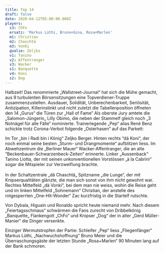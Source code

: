 ```yaml
---
title: Top 14
draft: false
date: 2020-04-12T05:00:00.000Z
players:
  s3: ChFo
  ersatz: 'Markus Lüthi, Bruno+Gina, Rosa+Marlen'
  m1: Christian
  m2: Chaschtä
  m3: Vonki
  goalie: Zeljko
  v1: Tanino
  v2: Affentranger
  v3: Wacker
  s1: Banquette
  v4: Koni
  s2: Dog
---
```

Halbzeit! Das renommierte „Wallstreet-Journal“ hat sich die Mühe gemacht, aus 9 turbulenten Börsensitzungen eine Topverdiener-Truppe zusammenzustellen. Ausdauer, Solidität, Unberechenbarkeit, Seriösität, Antizipation, Killerinstinkt und nicht zuletzt die Tabellenposition öffneten den 14 „Gurus“ die Türen zur „Hall of Fame“ Als oberste Jury amtete die „Salomon-Jüngerin„ Lilly Obimo, die neben der Stammelf  gleich noch „3 Notnägel für alle Fälle“ nominierte. Trainerlegende „Pep“ alias René Benz schickte trotz Corona-Verbot folgende „Osterhasen“ auf das Parkett: 

Im Tor „bin i Radi bin i König“ Zeljko Berger. Hinten rechts “dä Koni“, der noch einmal seine besten „Sturm- und Drangmomente“ aufblitzen liess. Im Abwehzentrum die „Berliner Mauer“ Wacker-Affentranger, die an alte “Beckenbauer-Schwarzenbeck-Zeiten“ erinnerte. Linker „Aussenback“ Tanino Liotta, der mit seinen unkonventionellen Vorstössen „à la Cabrini“ sogar die Mitspieler zur Verzweiflung brachte. \
\
In der Schaltzentrale „dä Chaschtä„ Spitzname „die Lunge“, der mit Knipserqualitäten glänzte, die man sich sonst von ihm nicht gewohnt war. Rechtes Mittelfeld „dä Vonki“, bei dem man nie weiss, wohin die Reise geht und im linken Mittelfeld „Sohnemann“ Christian, der anstelle des rotgesperrten „One-Hit-Wonder“ Zac kurzfristig in die Startelf rutschte.

Von Dybala, Higuain und Ronaldo spricht heute niemand mehr. Nach diesem „Feiertagsschmaus“ schwärmen die Fans zurecht von Dribbelkönig „Banquette„ Flankengott „ChFo“ und Knipser „Dog“ der in alter „Gerd Müller-Manier“ die Dinger versenkte.

Einziger Wermutstropfen der Partie: Schleifer „Pep“ liess „Fliegenfänger“ Markus Lüthi, „Nachwuchshoffnung“ Bruno Meier und die Überraschungsgäste der letzten Stunde „Rosa+Marlen“ 90 Minuten lang auf der Bank schmoren.
